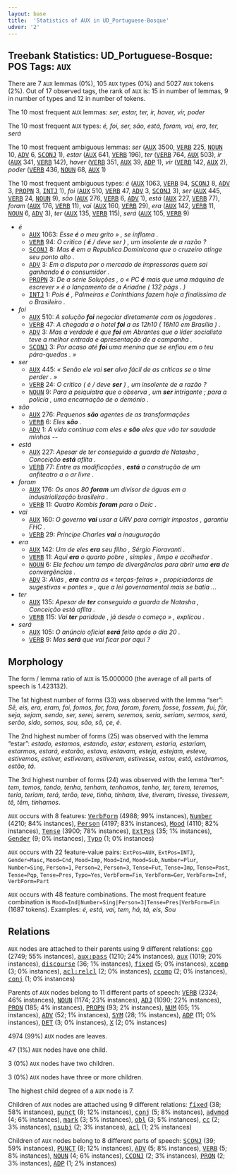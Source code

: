 ```yaml
---
layout: base
title:  'Statistics of AUX in UD_Portuguese-Bosque'
udver: '2'
---
```


## Treebank Statistics: UD_Portuguese-Bosque: POS Tags: `AUX`

There are 7 `AUX` lemmas (0%), 105 `AUX` types (0%) and 5027 `AUX` tokens (2%).
Out of 17 observed tags, the rank of `AUX` is: 15 in number of lemmas, 9 in number of types and 12 in number of tokens.

The 10 most frequent `AUX` lemmas: <em>ser, estar, ter, ir, haver, vir, poder</em>

The 10 most frequent `AUX` types:  <em>é, foi, ser, são, está, foram, vai, era, ter, será</em>

The 10 most frequent ambiguous lemmas: <em>ser</em> (<tt><a href="pt_bosque-pos-AUX.html">AUX</a></tt> 3500, <tt><a href="pt_bosque-pos-VERB.html">VERB</a></tt> 225, <tt><a href="pt_bosque-pos-NOUN.html">NOUN</a></tt> 10, <tt><a href="pt_bosque-pos-ADV.html">ADV</a></tt> 6, <tt><a href="pt_bosque-pos-SCONJ.html">SCONJ</a></tt> 1), <em>estar</em> (<tt><a href="pt_bosque-pos-AUX.html">AUX</a></tt> 641, <tt><a href="pt_bosque-pos-VERB.html">VERB</a></tt> 196), <em>ter</em> (<tt><a href="pt_bosque-pos-VERB.html">VERB</a></tt> 764, <tt><a href="pt_bosque-pos-AUX.html">AUX</a></tt> 503), <em>ir</em> (<tt><a href="pt_bosque-pos-AUX.html">AUX</a></tt> 341, <tt><a href="pt_bosque-pos-VERB.html">VERB</a></tt> 142), <em>haver</em> (<tt><a href="pt_bosque-pos-VERB.html">VERB</a></tt> 351, <tt><a href="pt_bosque-pos-AUX.html">AUX</a></tt> 39, <tt><a href="pt_bosque-pos-ADP.html">ADP</a></tt> 1), <em>vir</em> (<tt><a href="pt_bosque-pos-VERB.html">VERB</a></tt> 142, <tt><a href="pt_bosque-pos-AUX.html">AUX</a></tt> 2), <em>poder</em> (<tt><a href="pt_bosque-pos-VERB.html">VERB</a></tt> 436, <tt><a href="pt_bosque-pos-NOUN.html">NOUN</a></tt> 68, <tt><a href="pt_bosque-pos-AUX.html">AUX</a></tt> 1)

The 10 most frequent ambiguous types:  <em>é</em> (<tt><a href="pt_bosque-pos-AUX.html">AUX</a></tt> 1063, <tt><a href="pt_bosque-pos-VERB.html">VERB</a></tt> 94, <tt><a href="pt_bosque-pos-SCONJ.html">SCONJ</a></tt> 8, <tt><a href="pt_bosque-pos-ADV.html">ADV</a></tt> 3, <tt><a href="pt_bosque-pos-PROPN.html">PROPN</a></tt> 3, <tt><a href="pt_bosque-pos-INTJ.html">INTJ</a></tt> 1), <em>foi</em> (<tt><a href="pt_bosque-pos-AUX.html">AUX</a></tt> 510, <tt><a href="pt_bosque-pos-VERB.html">VERB</a></tt> 47, <tt><a href="pt_bosque-pos-ADV.html">ADV</a></tt> 3, <tt><a href="pt_bosque-pos-SCONJ.html">SCONJ</a></tt> 3), <em>ser</em> (<tt><a href="pt_bosque-pos-AUX.html">AUX</a></tt> 445, <tt><a href="pt_bosque-pos-VERB.html">VERB</a></tt> 24, <tt><a href="pt_bosque-pos-NOUN.html">NOUN</a></tt> 9), <em>são</em> (<tt><a href="pt_bosque-pos-AUX.html">AUX</a></tt> 276, <tt><a href="pt_bosque-pos-VERB.html">VERB</a></tt> 6, <tt><a href="pt_bosque-pos-ADV.html">ADV</a></tt> 1), <em>está</em> (<tt><a href="pt_bosque-pos-AUX.html">AUX</a></tt> 227, <tt><a href="pt_bosque-pos-VERB.html">VERB</a></tt> 77), <em>foram</em> (<tt><a href="pt_bosque-pos-AUX.html">AUX</a></tt> 176, <tt><a href="pt_bosque-pos-VERB.html">VERB</a></tt> 11), <em>vai</em> (<tt><a href="pt_bosque-pos-AUX.html">AUX</a></tt> 160, <tt><a href="pt_bosque-pos-VERB.html">VERB</a></tt> 29), <em>era</em> (<tt><a href="pt_bosque-pos-AUX.html">AUX</a></tt> 142, <tt><a href="pt_bosque-pos-VERB.html">VERB</a></tt> 11, <tt><a href="pt_bosque-pos-NOUN.html">NOUN</a></tt> 6, <tt><a href="pt_bosque-pos-ADV.html">ADV</a></tt> 3), <em>ter</em> (<tt><a href="pt_bosque-pos-AUX.html">AUX</a></tt> 135, <tt><a href="pt_bosque-pos-VERB.html">VERB</a></tt> 115), <em>será</em> (<tt><a href="pt_bosque-pos-AUX.html">AUX</a></tt> 105, <tt><a href="pt_bosque-pos-VERB.html">VERB</a></tt> 9)


* <em>é</em>
  * <tt><a href="pt_bosque-pos-AUX.html">AUX</a></tt> 1063: <em>Esse <b>é</b> o meu grito » , se inflama .</em>
  * <tt><a href="pt_bosque-pos-VERB.html">VERB</a></tt> 94: <em>O crítico ( <b>é</b> / deve ser ) , um insolente de a razão ?</em>
  * <tt><a href="pt_bosque-pos-SCONJ.html">SCONJ</a></tt> 8: <em>Mas <b>é</b> em a Republica Dominicana que o cruzeiro atinge seu ponto alto .</em>
  * <tt><a href="pt_bosque-pos-ADV.html">ADV</a></tt> 3: <em>Em a disputa por o mercado de impressoras quem sai ganhando <b>é</b> o consumidor .</em>
  * <tt><a href="pt_bosque-pos-PROPN.html">PROPN</a></tt> 3: <em>De a série Soluções , o « PC <b>é</b> mais que uma máquina de escrever » é o lançamento de a Ariadne ( 132 págs . )</em>
  * <tt><a href="pt_bosque-pos-INTJ.html">INTJ</a></tt> 1: <em>Pois <b>é</b> , Palmeiras e Corinthians fazem hoje a finalíssima de o Brasileiro .</em>
* <em>foi</em>
  * <tt><a href="pt_bosque-pos-AUX.html">AUX</a></tt> 510: <em>A solução <b>foi</b> negociar diretamente com os jogadores .</em>
  * <tt><a href="pt_bosque-pos-VERB.html">VERB</a></tt> 47: <em>A chegada a o hotel <b>foi</b> a as 12h10 ( 16h10 em Brasília ) .</em>
  * <tt><a href="pt_bosque-pos-ADV.html">ADV</a></tt> 3: <em>Mas a verdade é que <b>foi</b> em Abrantes que o líder socialista teve a melhor entrada e apresentação de a campanha .</em>
  * <tt><a href="pt_bosque-pos-SCONJ.html">SCONJ</a></tt> 3: <em>Por acaso até <b>foi</b> uma menina que se enfiou em o teu pára-quedas . »</em>
* <em>ser</em>
  * <tt><a href="pt_bosque-pos-AUX.html">AUX</a></tt> 445: <em>« Senão ele vai <b>ser</b> alvo fácil de as críticas se o time perder . »</em>
  * <tt><a href="pt_bosque-pos-VERB.html">VERB</a></tt> 24: <em>O crítico ( é / deve <b>ser</b> ) , um insolente de a razão ?</em>
  * <tt><a href="pt_bosque-pos-NOUN.html">NOUN</a></tt> 9: <em>Para a psiquiatra que o observa , um <b>ser</b> intrigante ; para a polícia , uma encarnação de o demónio .</em>
* <em>são</em>
  * <tt><a href="pt_bosque-pos-AUX.html">AUX</a></tt> 276: <em>Pequenos <b>são</b> agentes de as transformações</em>
  * <tt><a href="pt_bosque-pos-VERB.html">VERB</a></tt> 6: <em>Eles <b>são</b> .</em>
  * <tt><a href="pt_bosque-pos-ADV.html">ADV</a></tt> 1: <em>A vida continua com eles e <b>são</b> eles que vão ter saudade minhas --</em>
* <em>está</em>
  * <tt><a href="pt_bosque-pos-AUX.html">AUX</a></tt> 227: <em>Apesar de ter conseguido a guarda de Natasha , Conceição <b>está</b> aflita .</em>
  * <tt><a href="pt_bosque-pos-VERB.html">VERB</a></tt> 77: <em>Entre as modificações , <b>está</b> a construção de um anfiteatro a o ar livre .</em>
* <em>foram</em>
  * <tt><a href="pt_bosque-pos-AUX.html">AUX</a></tt> 176: <em>Os anos 80 <b>foram</b> um divisor de águas em a industrialização brasileira .</em>
  * <tt><a href="pt_bosque-pos-VERB.html">VERB</a></tt> 11: <em>Quatro Kombis <b>foram</b> para o Deic .</em>
* <em>vai</em>
  * <tt><a href="pt_bosque-pos-AUX.html">AUX</a></tt> 160: <em>O governo <b>vai</b> usar a URV para corrigir impostos , garantiu FHC .</em>
  * <tt><a href="pt_bosque-pos-VERB.html">VERB</a></tt> 29: <em>Príncipe Charles <b>vai</b> a inauguração</em>
* <em>era</em>
  * <tt><a href="pt_bosque-pos-AUX.html">AUX</a></tt> 142: <em>Um de eles <b>era</b> seu filho , Sérgio Fioravanti .</em>
  * <tt><a href="pt_bosque-pos-VERB.html">VERB</a></tt> 11: <em>Aqui <b>era</b> o quarto pobre , simples , limpo e acolhedor .</em>
  * <tt><a href="pt_bosque-pos-NOUN.html">NOUN</a></tt> 6: <em>Ele fechou um tempo de divergências para abrir uma <b>era</b> de convergências .</em>
  * <tt><a href="pt_bosque-pos-ADV.html">ADV</a></tt> 3: <em>Aliás , <b>era</b> contra as « terças-feiras » , propiciadoras de sugestivas « pontes » , que a lei governamental mais se batia ...</em>
* <em>ter</em>
  * <tt><a href="pt_bosque-pos-AUX.html">AUX</a></tt> 135: <em>Apesar de <b>ter</b> conseguido a guarda de Natasha , Conceição está aflita .</em>
  * <tt><a href="pt_bosque-pos-VERB.html">VERB</a></tt> 115: <em>Vai <b>ter</b> paridade , já desde o começo » , explicou .</em>
* <em>será</em>
  * <tt><a href="pt_bosque-pos-AUX.html">AUX</a></tt> 105: <em>O anúncio oficial <b>será</b> feito após o dia 20 .</em>
  * <tt><a href="pt_bosque-pos-VERB.html">VERB</a></tt> 9: <em>Mas <b>será</b> que vai ficar por aqui ?</em>

## Morphology

The form / lemma ratio of `AUX` is 15.000000 (the average of all parts of speech is 1.423132).

The 1st highest number of forms (33) was observed with the lemma “ser”: <em>Sê, eis, era, eram, foi, fomos, for, fora, foram, forem, fosse, fossem, fui, fôr, seja, sejam, sendo, ser, serei, serem, seremos, seria, seriam, sermos, será, serão, sido, somos, sou, são, sô, çe, é</em>.

The 2nd highest number of forms (25) was observed with the lemma “estar”: <em>estado, estamos, estando, estar, estarem, estaria, estariam, estarmos, estará, estarão, estava, estavam, esteja, estejam, esteve, estivemos, estiver, estiveram, estiverem, estivesse, estou, está, estávamos, estão, tá</em>.

The 3rd highest number of forms (24) was observed with the lemma “ter”: <em>tem, temos, tendo, tenha, tenham, tenhamos, tenho, ter, terem, teremos, teria, teriam, terá, terão, teve, tinha, tinham, tive, tiveram, tivesse, tivessem, tê, têm, tínhamos</em>.

`AUX` occurs with 8 features: <tt><a href="pt_bosque-feat-VerbForm.html">VerbForm</a></tt> (4988; 99% instances), <tt><a href="pt_bosque-feat-Number.html">Number</a></tt> (4210; 84% instances), <tt><a href="pt_bosque-feat-Person.html">Person</a></tt> (4197; 83% instances), <tt><a href="pt_bosque-feat-Mood.html">Mood</a></tt> (4110; 82% instances), <tt><a href="pt_bosque-feat-Tense.html">Tense</a></tt> (3900; 78% instances), <tt><a href="pt_bosque-feat-ExtPos.html">ExtPos</a></tt> (35; 1% instances), <tt><a href="pt_bosque-feat-Gender.html">Gender</a></tt> (9; 0% instances), <tt><a href="pt_bosque-feat-Typo.html">Typo</a></tt> (1; 0% instances)

`AUX` occurs with 22 feature-value pairs: `ExtPos=AUX`, `ExtPos=INTJ`, `Gender=Masc`, `Mood=Cnd`, `Mood=Imp`, `Mood=Ind`, `Mood=Sub`, `Number=Plur`, `Number=Sing`, `Person=1`, `Person=2`, `Person=3`, `Tense=Fut`, `Tense=Imp`, `Tense=Past`, `Tense=Pqp`, `Tense=Pres`, `Typo=Yes`, `VerbForm=Fin`, `VerbForm=Ger`, `VerbForm=Inf`, `VerbForm=Part`

`AUX` occurs with 48 feature combinations.
The most frequent feature combination is `Mood=Ind|Number=Sing|Person=3|Tense=Pres|VerbForm=Fin` (1687 tokens).
Examples: <em>é, está, vai, tem, há, tá, eis, Sou</em>


## Relations

`AUX` nodes are attached to their parents using 9 different relations: <tt><a href="pt_bosque-dep-cop.html">cop</a></tt> (2749; 55% instances), <tt><a href="pt_bosque-dep-aux-pass.html">aux:pass</a></tt> (1210; 24% instances), <tt><a href="pt_bosque-dep-aux.html">aux</a></tt> (1019; 20% instances), <tt><a href="pt_bosque-dep-discourse.html">discourse</a></tt> (36; 1% instances), <tt><a href="pt_bosque-dep-fixed.html">fixed</a></tt> (5; 0% instances), <tt><a href="pt_bosque-dep-xcomp.html">xcomp</a></tt> (3; 0% instances), <tt><a href="pt_bosque-dep-acl-relcl.html">acl:relcl</a></tt> (2; 0% instances), <tt><a href="pt_bosque-dep-ccomp.html">ccomp</a></tt> (2; 0% instances), <tt><a href="pt_bosque-dep-conj.html">conj</a></tt> (1; 0% instances)

Parents of `AUX` nodes belong to 11 different parts of speech: <tt><a href="pt_bosque-pos-VERB.html">VERB</a></tt> (2324; 46% instances), <tt><a href="pt_bosque-pos-NOUN.html">NOUN</a></tt> (1174; 23% instances), <tt><a href="pt_bosque-pos-ADJ.html">ADJ</a></tt> (1090; 22% instances), <tt><a href="pt_bosque-pos-PRON.html">PRON</a></tt> (185; 4% instances), <tt><a href="pt_bosque-pos-PROPN.html">PROPN</a></tt> (93; 2% instances), <tt><a href="pt_bosque-pos-NUM.html">NUM</a></tt> (65; 1% instances), <tt><a href="pt_bosque-pos-ADV.html">ADV</a></tt> (52; 1% instances), <tt><a href="pt_bosque-pos-SYM.html">SYM</a></tt> (28; 1% instances), <tt><a href="pt_bosque-pos-ADP.html">ADP</a></tt> (11; 0% instances), <tt><a href="pt_bosque-pos-DET.html">DET</a></tt> (3; 0% instances), <tt><a href="pt_bosque-pos-X.html">X</a></tt> (2; 0% instances)

4974 (99%) `AUX` nodes are leaves.

47 (1%) `AUX` nodes have one child.

3 (0%) `AUX` nodes have two children.

3 (0%) `AUX` nodes have three or more children.

The highest child degree of a `AUX` node is 7.

Children of `AUX` nodes are attached using 9 different relations: <tt><a href="pt_bosque-dep-fixed.html">fixed</a></tt> (38; 58% instances), <tt><a href="pt_bosque-dep-punct.html">punct</a></tt> (8; 12% instances), <tt><a href="pt_bosque-dep-conj.html">conj</a></tt> (5; 8% instances), <tt><a href="pt_bosque-dep-advmod.html">advmod</a></tt> (4; 6% instances), <tt><a href="pt_bosque-dep-mark.html">mark</a></tt> (3; 5% instances), <tt><a href="pt_bosque-dep-obl.html">obl</a></tt> (3; 5% instances), <tt><a href="pt_bosque-dep-cc.html">cc</a></tt> (2; 3% instances), <tt><a href="pt_bosque-dep-nsubj.html">nsubj</a></tt> (2; 3% instances), <tt><a href="pt_bosque-dep-acl.html">acl</a></tt> (1; 2% instances)

Children of `AUX` nodes belong to 8 different parts of speech: <tt><a href="pt_bosque-pos-SCONJ.html">SCONJ</a></tt> (39; 59% instances), <tt><a href="pt_bosque-pos-PUNCT.html">PUNCT</a></tt> (8; 12% instances), <tt><a href="pt_bosque-pos-ADV.html">ADV</a></tt> (5; 8% instances), <tt><a href="pt_bosque-pos-VERB.html">VERB</a></tt> (5; 8% instances), <tt><a href="pt_bosque-pos-NOUN.html">NOUN</a></tt> (4; 6% instances), <tt><a href="pt_bosque-pos-CCONJ.html">CCONJ</a></tt> (2; 3% instances), <tt><a href="pt_bosque-pos-PRON.html">PRON</a></tt> (2; 3% instances), <tt><a href="pt_bosque-pos-ADP.html">ADP</a></tt> (1; 2% instances)

